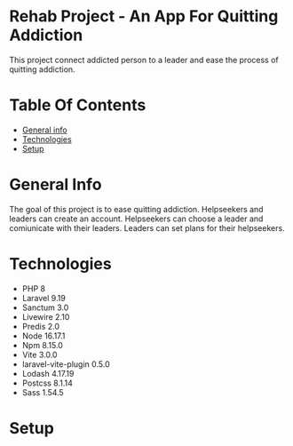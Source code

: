 # Rehab Project - An App For Quitting Addiction
   This project connect addicted person to a leader and ease the process of quitting addiction.

# Table Of Contents
- [General info](#general-info)
- [Technologies](#technologies)
- [Setup](#setup)

# General Info
  The goal of this project is to ease quitting addiction. Helpseekers and leaders can create an account. Helpseekers can choose a leader and comiunicate     with their leaders. Leaders can set plans for their helpseekers.

# Technologies
  - PHP 8
  - Laravel 9.19
  - Sanctum 3.0
  - Livewire 2.10
  - Predis 2.0
  - Node 16.17.1
  - Npm 8.15.0
  - Vite 3.0.0
  - laravel-vite-plugin 0.5.0
  - Lodash 4.17.19
  - Postcss 8.1.14
  - Sass 1.54.5
  
# Setup
